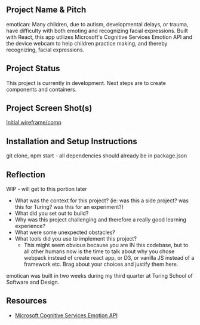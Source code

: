 ## Project Name & Pitch
emotican: Many children, due to autism, developmental delays, or trauma, have difficulty with both emoting and recognizing facial expressions. Built with React, this app utilizes Microsoft's Cognitive Services Emotion API and the device webcam to help children practice making, and thereby recognizing, facial expressions.

## Project Status

This project is currently in development. Next steps are to create components and containers.

## Project Screen Shot(s)
[Initial wireframe/comp](http://imgur.com/a/Z8fSe)

## Installation and Setup Instructions

git clone, npm start - all dependencies should already be in package.json

## Reflection
WIP - will get to this portion later
  - What was the context for this project? (ie: was this a side project? was this for Turing? was this for an experiment?)
  - What did you set out to build?
  - Why was this project challenging and therefore a really good learning experience?
  - What were some unexpected obstacles?
  - What tools did you use to implement this project?
      - This might seem obvious because you are IN this codebase, but to all other humans now is the time to talk about why you chose webpack instead of create react app, or D3, or vanilla JS instead of a framework etc. Brag about your choices and justify them here.  

emotican was built in two weeks during my third quarter at Turing School of Software and Design.

<!-- #### Example:  

This was a 3 week long project built during my third module at Turing School of Software and Design. Project goals included using technologies learned up until this point and familiarizing myself with documentation for new features.  

Originally I wanted to build an application that allowed users to pull data from the Twitter API based on what they were interested in, such as 'most tagged users'. I started this process by using the `create-react-app` boilerplate, then adding `react-router-4.0` and `redux`.  

One of the main challenges I ran into was Authentication. This lead me to spend a few days on a research spike into OAuth, Auth0, and two-factor authentication using Firebase or other third parties. Due to project time constraints, I had to table authentication and focus more on data visualization from parts of the API that weren't restricted to authenticated users.

At the end of the day, the technologies implemented in this project are React, React-Router 4.0, Redux, LoDash, D3, and a significant amount of VanillaJS, JSX, and CSS. I chose to use the `create-react-app` boilerplate to minimize initial setup and invest more time in diving into weird technological rabbit holes. In the next iteration I plan on handrolling a `webpack.config.js` file to more fully understand the build process. -->

## Resources
  - [Microsoft Cognitive Services Emotion API](https://azure.microsoft.com/en-us/services/cognitive-services/emotion/)
